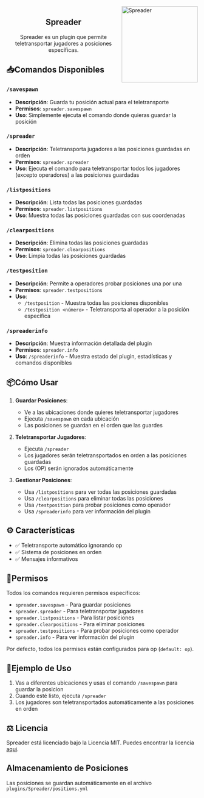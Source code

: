 <img src="https://i.imgur.com/OqX1bEi.png" height="200" alt="Spreader" align="right">

<div align="center">

## Spreader

Spreader es un plugin que permite teletransportar jugadores a posiciones específicas.
</div>

## 📥Comandos Disponibles

### `/savespawn`
- **Descripción**: Guarda tu posición actual para el teletransporte
- **Permisos**: `spreader.savespawn`
- **Uso**: Simplemente ejecuta el comando donde quieras guardar la posición

### `/spreader`
- **Descripción**: Teletransporta jugadores a las posiciones guardadas en orden
- **Permisos**: `spreader.spreader`
- **Uso**: Ejecuta el comando para teletransportar todos los jugadores (excepto operadores) a las posiciones guardadas

### `/listpositions`
- **Descripción**: Lista todas las posiciones guardadas
- **Permisos**: `spreader.listpositions`
- **Uso**: Muestra todas las posiciones guardadas con sus coordenadas

### `/clearpositions`
- **Descripción**: Elimina todas las posiciones guardadas
- **Permisos**: `spreader.clearpositions`
- **Uso**: Limpia todas las posiciones guardadas

### `/testposition`
- **Descripción**: Permite a operadores probar posiciones una por una
- **Permisos**: `spreader.testpositions`
- **Uso**: 
  - `/testposition` - Muestra todas las posiciones disponibles
  - `/testposition <número>` - Teletransporta al operador a la posición específica

### `/spreaderinfo`
- **Descripción**: Muestra información detallada del plugin
- **Permisos**: `spreader.info`
- **Uso**: `/spreaderinfo` - Muestra estado del plugin, estadísticas y comandos disponibles

## 📦Cómo Usar

1. **Guardar Posiciones**: 
   - Ve a las ubicaciones donde quieres teletransportar jugadores
   - Ejecuta `/savespawn` en cada ubicación
   - Las posiciones se guardan en el orden que las guardes

2. **Teletransportar Jugadores**:
   - Ejecuta `/spreader`
   - Los jugadores serán teletransportados en orden a las posiciones guardadas
   - Los (OP) serán ignorados automáticamente

3. **Gestionar Posiciones**:
   - Usa `/listpositions` para ver todas las posiciones guardadas
   - Usa `/clearpositions` para eliminar todas las posiciones
   - Usa `/testposition` para probar posiciones como operador
   - Usa `/spreaderinfo` para ver información del plugin

## ⚙️ Características

- ✅ Teletransporte automático ignorando op
- ✅ Sistema de posiciones en orden
- ✅ Mensajes informativos

## 📜Permisos

Todos los comandos requieren permisos específicos:
- `spreader.savespawn` - Para guardar posiciones
- `spreader.spreader` - Para teletransportar jugadores
- `spreader.listpositions` - Para listar posiciones
- `spreader.clearpositions` - Para eliminar posiciones
- `spreader.testpositions` - Para probar posiciones como operador
- `spreader.info` - Para ver información del plugin

Por defecto, todos los permisos están configurados para op (`default: op`).

## 🧪Ejemplo de Uso

1. Vas a diferentes ubicaciones y usas el comando `/savespawn` para guardar la posicion
2. Cuando esté listo, ejecuta `/spreader`
3. Los jugadores son teletransportados automáticamente a las posiciones en orden

## ⚖️ Licencia
Spreader está licenciado bajo la Licencia MIT. Puedes encontrar la licencia [aqui](LICENSE).


## Almacenamiento de Posiciones

Las posiciones se guardan automáticamente en el archivo `plugins/Spreader/positions.yml`
